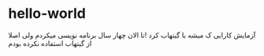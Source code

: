 # hello-world
آزمایش کارایی ک میشه با گیتهاب کرد
!تا الان چهار سال برنامه نویسی میکردم ولی اصلا از گیتهاب استفاده نکرده بودم
